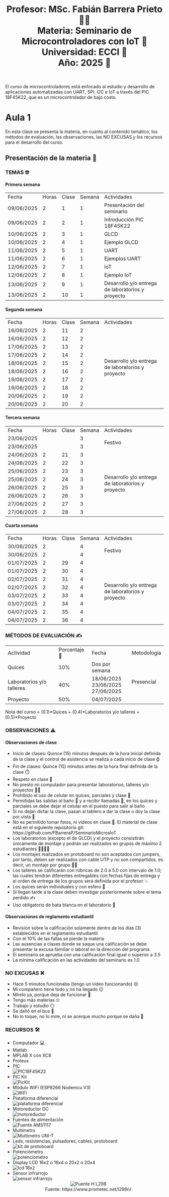 <h1 align="center">Profesor: MSc. Fabián Barrera Prieto 👨‍🏫<br>
Materia: Seminario de Microcontroladores con IoT 🤖<br>
Universidad: ECCI 🏫<br>
Año: 2025 📅</h1><br>

El curso de microcontroladores está enfocado al estudio y desarrollo de aplicaciones automatizadas con UART, SPI, I2C e IoT a través del PIC 18F45K22, que es un microcontrolador de bajo costo. 

<h1>Aula 1</h1>

En esta clase se presenta la materia, en cuanto al contenido temático, los métodos de evaluación, las observaciones, las NO EXCUSAS y los recursos para el desarrollo del curso.

<h2>Presentación de la materia 🚀</h2>

<h3>TEMAS 🤓</h3>

<h4>Primera semana</h4>

<table>
	<tr>
		<td>Fecha</td> <td>Horas</td> <td>Clase</td> <td>Semana</td> <td>Actividades</td>
	</tr>
	<tr>
		<td>09/06/2025</td> <td>2</td> <td>1</td> <td>1</td> <td>Presentación del seminario</td>
	</tr>
    <tr>
		<td>09/06/2025</td> <td>2</td> <td>2</td> <td>1</td> <td>Introducción PIC 18F45K22</td>
	</tr>
	<tr>
		<td>10/06/2025</td> <td>2</td> <td>3</td> <td>1</td> <td>GLCD</td>
	</tr>
	<tr>
		<td>10/06/2025</td> <td>2</td> <td>4</td> <td>1</td> <td>Ejemplo GLCD</td>
	</tr>
	<tr>
		<td>11/06/2025</td> <td>2</td> <td>5</td> <td>1</td> <td>UART</td>
	</tr>
	<tr>
		<td>11/06/2025</td> <td>2</td> <td>6</td> <td>1</td> <td>Ejemplos UART</td>
	</tr>
    <tr>
		<td>12/06/2025</td> <td>2</td> <td>7</td> <td>1</td> <td>IoT</td>
	</tr>
    <tr>
		<td>12/06/2025</td> <td>2</td> <td>8</td> <td>1</td> <td>Ejemplo IoT</td>
	</tr>
	<tr>
		<td>13/06/2025</td> <td>2</td> <td>9</td> <td>1</td> <td rowspan="2">Desarrollo y/o entrega de laboratorios y proyecto</td>
	</tr>
    <tr>
		<td>13/06/2025</td> <td>2</td> <td>10</td> <td>1</td>
	</tr>

</table>

<h4>Segunda semana</h4>

<table>
	<tr>
		<td>Fecha</td> <td>Horas</td> <td>Clase</td> <td>Semana</td> <td>Actividades</td>
	</tr>
	<tr>
		<td>16/06/2025</td> <td>2</td> <td>11</td> <td>2</td> <td rowspan="10">Desarrollo y/o entrega de laboratorios y proyecto</td>
	</tr>
	<tr>
		<td>16/06/2025</td> <td>2</td> <td>12</td> <td>2</td> 
	</tr>
	<tr>
		<td>17/06/2025</td> <td>2</td> <td>13</td> <td>2</td> 
	</tr>
	<tr>
		<td>17/06/2025</td> <td>2</td> <td>14</td> <td>2</td> 
	</tr>
	<tr>
		<td>18/06/2025</td> <td>2</td> <td>15</td> <td>2</td> 
	</tr>
    <tr>
		<td>18/06/2025</td> <td>2</td> <td>16</td> <td>2</td> 
	</tr>
    <tr>
		<td>19/06/2025</td> <td>2</td> <td>17</td> <td>2</td> 
	</tr>
    <tr>
		<td>19/06/2025</td> <td>2</td> <td>18</td> <td>2</td> 
	</tr>
	<tr>
		<td>20/06/2025</td> <td>2</td> <td>19</td> <td>2</td> 
	</tr>
    <tr>
		<td>20/06/2025</td> <td>2</td> <td>20</td> <td>2</td> 
	</tr>

</table>

<h4>Tercera semana</h4>

<table>
	<tr>
		<td>Fecha</td> <td>Horas</td> <td>Clase</td> <td>Semana</td> <td>Actividades</td>
	</tr>
	<tr>
		<td>23/06/2025</td> <td></td> <td></td> <td>3</td> <td rowspan="2">Festivo</td>
	</tr>
	<tr>
		<td>23/06/2025</td> <td></td> <td></td> <td>3</td> 
	</tr>
	<tr>
		<td>24/06/2025</td> <td>2</td> <td>21</td> <td>3</td> <td rowspan="8">Desarrollo y/o entrega de laboratorios y proyecto</td>
	</tr>
	<tr>
		<td>24/06/2025</td> <td>2</td> <td>22</td> <td>3</td> 
	</tr><!--Finalización de clases-->
	<tr>
		<td>25/06/2025</td> <td>2</td> <td>23</td> <td>3</td> 
	</tr>
    <tr>
		<td>25/06/2025</td> <td>2</td> <td>24</td> <td>3</td> 
	</tr>
    <tr>
		<td>26/06/2025</td> <td>2</td> <td>25</td> <td>3</td> 
	</tr>
    <tr>
		<td>26/06/2025</td> <td>2</td> <td>26</td> <td>3</td> 
	</tr>
    <tr>
		<td>27/06/2025</td> <td>2</td> <td>27</td> <td>3</td>
	</tr>
    <tr>
		<td>27/06/2025</td> <td>2</td> <td>28</td> <td>3</td>
	</tr>
</table>

<h4>Cuarta semana</h4>

<table>
	<tr>
		<td>Fecha</td> <td>Horas</td> <td>Clase</td> <td>Semana</td> <td>Actividades</td>
	</tr>
	<tr>
		<td>30/06/2025</td> <td>2</td> <td></td> <td>4</td> <td rowspan="2">Festivo</td>
	</tr>
	<tr>
		<td>30/06/2025</td> <td>2</td> <td></td> <td>4</td> 
	</tr>
	<tr>
		<td>01/07/2025</td> <td>2</td> <td>29</td> <td>4</td> <td rowspan="8">Desarrollo y/o entrega de laboratorios y proyecto</td>
	</tr>
	<tr>
		<td>01/07/2025</td> <td>2</td> <td>30</td> <td>4</td> 
	</tr><!--Finalización de clases-->
	<tr>
		<td>02/07/2025</td> <td>2</td> <td>31</td> <td>4</td> 
	</tr>
    <tr>
		<td>02/07/2025</td> <td>2</td> <td>32</td> <td>4</td> 
	</tr>
    <tr>
		<td>03/07/2025</td> <td>2</td> <td>33</td> <td>4</td> 
	</tr>
    <tr>
		<td>03/07/2025</td> <td>2</td> <td>34</td> <td>4</td> 
	</tr>
    <tr>
		<td>04/07/2025</td> <td>2</td> <td>35</td> <td>4</td>
	</tr>
    <tr>
		<td>04/07/2025</td> <td>2</td> <td>36</td> <td>4</td>
	</tr>
</table>

<h3>MÉTODOS DE EVALUACIÓN ✍️</h3>

<table>
	<tr>
		<td>Actividad</td>
		<td>Porcentaje 💯</td>
		<td>Fecha</td>
		<td>Metodología</td>
	</tr>
	<tr>
		<td>Quices</td>
		<td>10%</td>
		<td>Dos por semana</td>
		<td rowspan="3">Presencial</td>
	</tr>
	<tr>
		<td>Laboratorios y/o talleres</td>
		<td>40%</td>
		<td>18/06/2025<br>23/06/2025<br>27/06/2025</td>
	</tr>
    <tr>
		<td>Proyecto</td>
		<td>50%</td>
		<td>04/07/2025</td>
	</tr>
</table>

Nota del curso = (0.1)*Quices + (0.4)*Laboratorios y/o talleres + (0.5)*Proyecto

<h3>OBSERVACIONES ⚠️</h3>

<h4>Observaciones de clase</h4>
	<ul>
		<li> Inicio de clases: Quince (15) minutos después de la hora inicial definida de la clase y el control de asistencia se realiza a cada inicio de clase ⌚</li>
		<li> Fin de clases: Quince (15) minutos antes de la hora final definida de la clase ⏱️</li>
		<li> Respeto en clase 🤝</li>
		<li> No presto mi computador para presentar laboratorios, talleres y/o proyectos 🤦‍♂️</li>
		<li> Prohibido el uso de celular en quices, parciales y clase 📵</li>
		<li> Permitidas las salidas al baño 🚻 y a recibir llamadas 📲, en los quices y parciales se debe dejar el celular en el puesto para salir al baño</li>
		<li> Si no dejan dictar la clase, pasan al tablero a dar la clase o doy la clase por vista 😤</li>
		<li> No es permitido tomar fotos, ni videos en clase 📵. El material de clase está en el siguiente repositorio git: https://github.com/FBarreraP/SeminarioMicrosIoT </li>
		<li> Los laboratorios (excepto el de GLCD) y el proyecto consistirán únicamente de montaje y podrán ser realizados en grupos de máximo 2 estudiantes 🧍‍♂️🧍‍♀️</li>
		<li> Los montajes realizados en protoboard no son aceptados con jumpers, por tanto, deben ser realizados con cable UTP y no son compartidos, es decir, un montaje por grupo 🤷‍♂️</li>
		<li> Los talleres se calificarán con rúbricas de 2.0 a 5.0 con intervalo de 1.0; las cuales tendrán diferentes entregables con fechas fijas de entrega y el orden de entrega de los grupos será definida por el profesor 💥</li> 
		<li> Los quices serán individuales y con esfero 📄</li> 
		<li> Si llegan tarde a la clase deben investigar posteriormente sobre el tema perdido ✍️</li> 
        <li> Uso obligatorio de bata blanca en el laboratorio 🥼</li>
	</ul>

<h4>Observaciones de reglamento estudiantil</h4>
<ul>
	<li> Revisión sobre la calificación solamente dentro de los dias (3) establecidos en el reglamento estudiantil </li>
	<li> Con el 10% de las fallas se pierde la materia</li>
	<li> Las ausencias a clases donde se saque una calificación se debe presentar la excusa familiar o laboral en la dirección del programa</li>
	<li> El seminario se aprueba con una calificación final igual o superior a 3.5 </li>
	<li> La mínima calificación en las actividades del seminario es 1.0 </li>
</ul>

<h3>NO EXCUSAS ❌</h3>

<ul>
	<li> Hace 5 minutos funcionaba (tengo un video funcionando) 😒</li>
	<li> Mi compañero tiene todo y no ha llegado 😐</li>
	<li> Mírelo ya, porque deja de funcionar 🤨</li>
	<li> Tengo más materias 🙄</li>
	<li> Trabajo y estudio 😶</li>
	<li> Se dañó en el bus 🤔</li>
	<li> No lo toque, no lo mire, ni se acerque mucho porque se daña 🤨</li>
</ul>

<h3>RECURSOS 🛠️</h3>

<ul>
	<li> Computador 💻</li>
	<li> Matlab</li>
	<li> MPLAB X con XC8</li>
	<li> Proteus</li>
	<li> PIC</li>
	<img src="Imagenes/image-1.png" alt="PIC18F45K22" caption="Hola"/>
	<li> PIC Kit</li>
	<img src="Imagenes/image.png" alt="PicKit" caption="Hola"/>	
	<li> Módulo WiFi (ESP8266 Nodemcu V3)</li>
	<img src="Imagenes/image-2.png" alt="WiFi" caption="Hola"/>
	<li> Plataforma diferencial</li>
    <img src="https://down-id.img.susercontent.com/file/4707898d5ce46da11955f0269f3f5468" alt="plataforma diferencial" caption="Hola"/>
	 <li> Motoreductor DC</li>
    <img src="https://static.wixstatic.com/media/d96bda_8b8831ef4e0541c1839ac31ecdd8241e~mv2.png/v1/fill/w_480,h_480,al_c,q_85,usm_0.66_1.00_0.01,enc_auto/d96bda_8b8831ef4e0541c1839ac31ecdd8241e~mv2.png" alt="motoreductor" caption="Hola"/>
    <li> Fuentes de alimentación</li>
    <img src="https://cdnx.jumpseller.com/mactornica/image/9804941/1.jpg?1653696069" alt="Fuente AMS1117" caption="Hola"/>
    <li> Multimetro</li>
    <img src="https://electronicasannicolas.com.co/wp-content/uploads/2022/03/MULTIMETRO-DIGITAL-UT33C-UNIT-3641.png" alt="Multimetro UNI-T" caption="Hola"/>
    <li> Leds, resistencias, pulsadores, cables, protoboard</li>
    <img src="https://encrypted-tbn1.gstatic.com/shopping?q=tbn:ANd9GcR9gkrJHsEK9MCYNnJTZklwsNtW58ZzmrtdPMma9dXKXkLdYbt1PkHeGMi5cwDLLlRiOng2ozwdsB60QtZNCQF4hc3WUnPT6rx9HmCUAt1KuATjyJY9bNNWRA&usqp=CAE" alt="kit de protoboard" caption="Hola"/>
    <li> Potenciómetro</li>
    <img src="https://curtocircuito.com.br/pub/media/catalog/product/cache/ebf77fb58d795a2dbe3218c301c821c6/p/o/potenci_metro_linear_-_1m_-_l20_2_.jpg" alt="potenciometro" caption="Hola"/>
    <li> Display LCD 16x2 o 16x4 o 20x2 o 20x4</li>
    <img src="https://cdn.awsli.com.br/400x400/468/468162/produto/19414377c73c1c655d.jpg" alt="lcd 16x2" caption="Hola"/>
    <li> Sensor infrarrojo</li>
    <img src="Imagenes/image-3.png" alt="sensor infrarrojo" caption="Hola"/>
	<div align="center">
	<img src="image.png" alt="Puente H L298"/>
	<br>
	<figcaption>Fuente: https://www.prometec.net/l298n/</figcaption>
	</div>
</ul>
